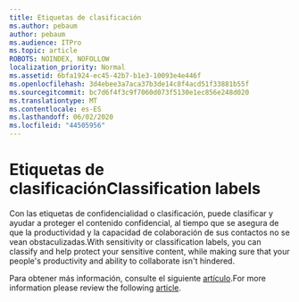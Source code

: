 ```yaml
---
title: Etiquetas de clasificación
ms.author: pebaum
author: pebaum
ms.audience: ITPro
ms.topic: article
ROBOTS: NOINDEX, NOFOLLOW
localization_priority: Normal
ms.assetid: 6bfa1924-ec45-42b7-b1e3-10093e4e446f
ms.openlocfilehash: 3d4ebee3a7aca37b3de14c8f4acd51f33881b55f
ms.sourcegitcommit: bc7d6f4f3c9f7060d073f5130e1ec856e248d020
ms.translationtype: MT
ms.contentlocale: es-ES
ms.lasthandoff: 06/02/2020
ms.locfileid: "44505956"
---
```

# <a name="classification-labels"></a><span data-ttu-id="f5bbf-102">Etiquetas de clasificación</span><span class="sxs-lookup"><span data-stu-id="f5bbf-102">Classification labels</span></span>

<span data-ttu-id="f5bbf-103">Con las etiquetas de confidencialidad o clasificación, puede clasificar y ayudar a proteger el contenido confidencial, al tiempo que se asegura de que la productividad y la capacidad de colaboración de sus contactos no se vean obstaculizadas.</span><span class="sxs-lookup"><span data-stu-id="f5bbf-103">With sensitivity or classification labels, you can classify and help protect your sensitive content, while making sure that your people's productivity and ability to collaborate isn't hindered.</span></span>

<span data-ttu-id="f5bbf-104">Para obtener más información, consulte el siguiente [artículo](https://docs.microsoft.com/microsoft-365/compliance/sensitivity-labels).</span><span class="sxs-lookup"><span data-stu-id="f5bbf-104">For more information please review the following [article](https://docs.microsoft.com/microsoft-365/compliance/sensitivity-labels).</span></span>
